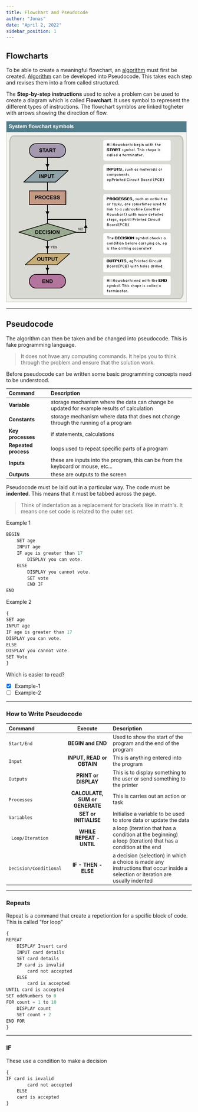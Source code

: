 ```yaml
---
title: Flowchart and Pseudocode
author: "Jonas"
date: "April 2, 2022"
sidebar_position: 1
---
```


## Flowcharts

To be able to create a meaningful flowchart, an [algorithm](algorithm.md) must first be created. [Algorithm](algorithm.md) can be developed into Pseudocode. This takes each step and revises them into a from called structured.

The **Step-by-step instructions** used to solve a problem can be used to create a diagram which is called **Flowchart**. It uses symbol to represent the different types of instructions. The flowchart symblos are linked togheter with arrows showing the direction of flow.

![](../../../../static/img/Flowchart.png)

---

## Pseudocode

The algorithm can then be taken and be changed into pseudocode. This is fake programming language. 

> It does not hvae any computing commands. 
> It helps you to think through the problem and ensure that the solution work.

Before pseudocode can be written some basic programming concepts need to be understood.

| Command | Description   |
| :--- | :--- |
| **Variable**   | storage mechanism where the data can change be updated for example results of calculation |
| **Constants** | storage mechanism where data that does not change through the running of a program |
| **Key processes** | if statements, calculations |
| **Repeated process** | loops used to repeat specific parts of a program |
| **Inputs** | these are inputs into the program, this can be from the keyboard or mouse, etc...| 
| **Outputs** | these are outputs to the screen |

Pseudocode must be laid out in a particular way. The code must be **indented**. This means that it must be tabbed across the page.

> Think of indentation as a replacement for brackets like in math's.
> It means one set code is related to the outer set.

 Example 1

```js
BEGIN
    SET age
    INPUT age
    IF age is greater than 17
        DISPLAY you can vote.
    ELSE
        DISPLAY you cannot vote.
        SET vote
        END IF
END
```
Example 2

```js
{
SET age​
INPUT age​
IF age is greater than 17​
DISPLAY you can vote.​
ELSE​
DISPLAY you cannot vote.​
SET Vote​
}
```

Which is easier to read?

- [x] Example-1  
- [ ] Example-2

---

### How to Write Pseudocode

| Command | Execute | Description |
| :--- | :---: | :--- |
| ```Start/End```| **BEGIN and END** | Used to show the start of the program and the end of the program |
| ```Input``` | **INPUT, READ or OBTAIN** | This is anything entered into the program |
| ```Outputs``` | **PRINT or DISPLAY** | This is to display something to the user or send something to the printer​ |
| ```Processes ``` | **CALCULATE, SUM or GENERATE** | This is carries out an action or task |
| ```Variables ``` | **SET or INITIALISE**  | Initialise a variable to be used to store data or update the data |
| ``` Loop/Iteration``` | **WHILE** <br /> **REPEAT - UNTIL**  | a loop (iteration that has a condition at the beginning)​<br /> a loop (iteration) that has a condition at the end​ |
| ```Decision/Conditional ``` | **IF - THEN - ELSE** | a decision (selection) in which a choice is made​ any instructions that occur inside a selection or iteration are usually indented​ |

---

### Repeats 

Repeat is a command that create a repetiontion for a spcific block of code. This is called "for loop"

```js
{
REPEAT
    DISPLAY Insert card
    INPUT card details
    SET card details
    IF card is invalid
        card not accepted
    ELSE
        card is accepted
UNTIL card is accepted
SET oddNumbers to 0
FOR count = 1 to 10
    DISPLAY count 
    SET count + 2
END FOR
}
```

---

### IF

These use a condition to make a decision

```js
{
IF card is invalid
        card not accepted
    ELSE
    card is accepted
}
```
